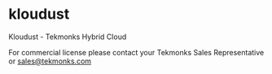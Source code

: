 # kloudust
Kloudust - Tekmonks Hybrid Cloud 

For commercial license please contact your Tekmonks Sales Representative or sales@tekmonks.com
